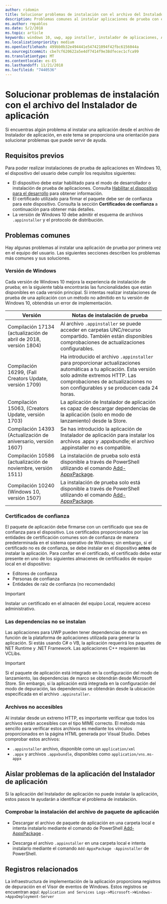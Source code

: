 ```yaml
---
author: ridomin
title: Solucionar problemas de instalación con el archivo del Instalador de aplicación
description: Problemas comunes al instalar aplicaciones de prueba con el archivo del Instalador de aplicación.
ms.author: rmpablos
ms.date: 5/2/2018
ms.topic: article
keywords: windows 10, uwp, app installer, instalador de aplicaciones, AppInstaller, sideload, realizar instalación de prueba
ms.localizationpriority: medium
ms.openlocfilehash: 499bb0b32e494441e547421094f42fbc6156044a
ms.sourcegitcommit: cbe7cf620622a5e4df7414f9e38dfecec1cfca99
ms.translationtype: MT
ms.contentlocale: es-ES
ms.lasthandoff: 11/21/2018
ms.locfileid: "7440536"
---
```

# <a name="troubleshoot-installation-issues-with-the-app-installer-file"></a>Solucionar problemas de instalación con el archivo del Instalador de aplicación

Si encuentras algún problema al instalar una aplicación desde el archivo de Instalador de aplicación, en este tema se proporciona una orientación para solucionar problemas que puede servir de ayuda.

## <a name="prerequisites"></a>Requisitos previos

Para poder realizar instalaciones de prueba de aplicaciones en Windows 10, el dispositivo del usuario debe cumplir los requisitos siguientes:

- El dispositivo debe estar habilitado para el modo de desarrollador o instalación de prueba de aplicaciones. Consulta [Habilitar el dispositivo para el desarrollo](https://docs.microsoft.com/windows/uwp/get-started/enable-your-device-for-development) para obtener información.
- El certificado utilizado para firmar el paquete debe ser de confianza para este dispositivo. Consulta la sección **Certificados de confianza** a continuación para obtener más detalles.
- La versión de Windows 10 debe admitir el esquema de archivos `.appinstaller` y el protocolo de distribución.

## <a name="common-issues"></a>Problemas comunes

Hay algunas problemas al instalar una aplicación de prueba por primera vez en el equipo del usuario. Las siguientes secciones describen los problemas más comunes y sus soluciones.

### <a name="windows-version"></a>Versión de Windows

Cada versión de Windows 10 mejora la experiencia de instalación de prueba; en la siguiente tabla encontrarás las funcionalidades que están disponibles en cada versión principal. Si intentas realizar instalaciones de prueba de una aplicación con un método no admitido en tu versión de Windows 10, obtendrás un error de implementación.

| Versión | Notas de instalación de prueba |
|---------|----------------|
| Compilación 17134 (actualización de abril de 2018, versión 1804)    | Al archivo `.appinstaller` se puede acceder en carpetas UNC/recurso compartido. También están disponibles comprobaciones de actualizaciones configurables. |
| Compilación 16299, (Fall Creators Update, versión 1709) | Ha introducido el archivo `.appinstaller` para proporcionar actualizaciones automáticas a tu aplicación. Esta versión solo admite extremos HTTP. Las comprobaciones de actualizaciones no son configurables y se producen cada 24 horas. |
| Compilación 15063, (Creators Update, versión 1703)      | La aplicación de Instalador de aplicación es capaz de descargar dependencias de la aplicación (solo en modo de lanzamiento) desde la Store. |
| Compilación 14393 (Actualización de aniversario, versión 1607)   | Se has introducido la aplicación de Instalador de aplicación para instalar los archivos .appx y .appxbundle; el archivo .appinstaller no es compatible. |
| Compilación 10586 (actualización de noviembre, versión 1511)      | La instalación de prueba solo está disponible a través de PowerShell utilizando el comando [Add-AppxPackage](https://docs.microsoft.com/powershell/module/appx/add-appxpackage?view=win10-ps). |
| Compilación 10240 (Windows 10, versión 1507)           | La instalación de prueba solo está disponible a través de PowerShell utilizando el comando [Add-AppxPackage](https://docs.microsoft.com/powershell/module/appx/add-appxpackage?view=win10-ps). |

### <a name="trusted-certificates"></a>Certificados de confianza

El paquete de aplicación debe firmarse con un certificado que sea de confianza para el dispositivo. Los certificados proporcionados por las entidades de certificación comunes son de confianza de manera predeterminada en el sistema operativo de Windows; sin embargo, si el certificado no es de confianza, se debe instalar en el dispositivo **antes** de instalar la aplicación. Para confiar en el certificado, el certificado debe estar presente en uno de los siguientes almacenes de certificados de equipo local en el dispositivo:

- Editores de confianza
- Personas de confianza
- Entidades de raíz de confianza (no recomendado)

 >[!IMPORTANT]
 > Instalar un certificado en el almacén del equipo Local, requiere acceso administrativo.

### <a name="dependencies-not-installed"></a>Las dependencias no se instalan 

Las aplicaciones para UWP pueden tener dependencias de marco en función de la plataforma de aplicaciones utilizada para generar la aplicación. Si estás usando C# o VB, la aplicación requerirá los paquetes de NET Runtime y .NET Framework. Las aplicaciones C++ requieren las VCLibs.

>[!IMPORTANT] 
> Si el paquete de aplicación está integrado en la configuración del modo de lanzamiento, las dependencias de marco se obtendrán desde Microsoft Store. Sin embargo, si la aplicación está integrada en la configuración del modo de depuración, las dependencias se obtendrán desde la ubicación especificada en el archivo `.appinstaller`.

### <a name="files-not-accessible"></a>Archivos no accesibles

Al instalar desde un extremo HTTP, es importante verificar que todos los archivos están accesibles con el tipo MIME correcto. El método más sencillo para verificar estos archivos es mediante los vínculos proporcionados en la página HTML generada por Visual Studio. Debes comprobar estos archivos:

- `.appinstaller` archivo, disponible como un `application/xml`
- `.appx` y archivos `.appxbundle`, disponibles como `application/vns.ms-appx`

## <a name="isolate-app-installer-app-issues"></a>Aislar problemas de la aplicación del Instalador de aplicación

Si la aplicación del Instalador de aplicación no puede instalar la aplicación, estos pasos te ayudarán a identificar el problema de instalación.

### <a name="verify-app-package-file-installation"></a>Comprobar la instalación del archivo de paquete de aplicación

- Descargar el archivo de paquete de aplicación en una carpeta local e intenta instalarlo mediante el comando de PowerShell [Add-AppxPackage](https://docs.microsoft.com/powershell/module/appx/add-appxpackage?view=win10-ps) .

- Descarga el archivo `.appinstaller` en una carpeta local e intenta instalarlo mediante el comando `Add-AppxPackage -Appinstaller` de PowerShell.

## <a name="related-logs"></a>Registros relacionados

La infraestructura de implementación de la aplicación proporciona registros de depuración en el Visor de eventos de Windows. Estos registros se encuentran aquí: `Application and Services Logs->Microsoft->Windows->AppxDeployment-Server`



